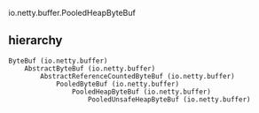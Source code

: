 io.netty.buffer.PooledHeapByteBuf
## hierarchy
```
ByteBuf (io.netty.buffer)
    AbstractByteBuf (io.netty.buffer)
        AbstractReferenceCountedByteBuf (io.netty.buffer)
            PooledByteBuf (io.netty.buffer)
                PooledHeapByteBuf (io.netty.buffer)
                    PooledUnsafeHeapByteBuf (io.netty.buffer)
```